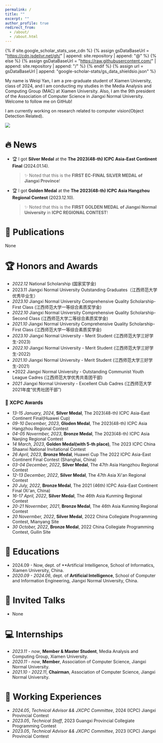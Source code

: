 ```yaml
---
permalink: /
title: ""
excerpt: ""
author_profile: true
redirect_from: 
  - /about/
  - /about.html
---
```


{% if site.google_scholar_stats_use_cdn %}
{% assign gsDataBaseUrl = "https://cdn.jsdelivr.net/gh/" | append: site.repository | append: "@" %}
{% else %}
{% assign gsDataBaseUrl = "https://raw.githubusercontent.com/" | append: site.repository | append: "/" %}
{% endif %}
{% assign url = gsDataBaseUrl | append: "google-scholar-stats/gs_data_shieldsio.json" %}

<span class='anchor' id='about-me'></span>

My name is Weiqi Yan, I am a pre-graduate student of Xiamen University, class of 2024, and I am conducting my studies in the Media Analysis and Computing Group (MAC) at Xiamen University. Also, I am the 9th president of the Association of Computer Science in Jiangxi Normal University. Welcome to follow me on GitHub!

I am currently working on research related to computer vision(Object Detection Related).

 <a href='https://scholar.google.com/citations?user=DhtAFkwAAAAJ'><img src="https://img.shields.io/endpoint?url={{ url | url_encode }}&logo=Google%20Scholar&labelColor=f6f6f6&color=9cf&style=flat&label=citations"></a>


# 🔥 News
- 🏆 I got **Silver Medal** at the **The 2023(48-th) ICPC Asia-East Continent Final** (2024.01.14).

  > ✨ Noted that this is the **FIRST EC-FINAL SILVER MEDAL** **of Jiangxi Province**!

- 🏆 I got **Golden Medal** at the **The 2023(48-th) ICPC Asia Hangzhou Regional Contest** (2023.12.10). 

  > ✨ Noted that this is the **FIRST GOLDEN MEDAL** **of Jiangxi Normal University** in **ICPC REGIONAL CONTEST**!

# 📝 Publications 

None

# 🏆 Honors and Awards
- *2022.12*  National Scholarship (国家奖学金)
- 2023.11  Jiangxi Normal University Outstanding Graduates（江西师范大学优秀毕业生）
- *2023.10*  Jiangxi Normal University Comprehensive Quality Scholarship- First Class (江西师范大学一等综合素质奖学金)
- *2022.10*  Jiangxi Normal University Comprehensive Quality Scholarship- Second Class (江西师范大学二等综合素质奖学金)
- *2021.10*  Jiangxi Normal University Comprehensive Quality Scholarship- First Class (江西师范大学一等综合素质奖学金)
- *2023.10*  Jiangxi Normal University - Merit Student (江西师范大学三好学生-2023)
- *2022.10*  Jiangxi Normal University - Merit Student (江西师范大学三好学生-2022)
- *2021.10* Jiangxi Normal University - Merit Student (江西师范大学三好学生-2021)
- *2022  Jiangxi Normal University - Outstanding Communist Youth League Cadres (江西师范大学优秀共青团干部)
- *2021*  Jiangxi Normal University - Excellent Club Cadres (江西师范大学2021年度“优秀社团干部”)

### 🎈 XCPC Awards

- *13-15 January, 2024*, **Silver Medal**, The 2023(48-th) ICPC Asia-East Continent Final(Huawei Cup)
- *09-10 December, 2023*, **Gloden Medal**, The 2023(48-th) ICPC Asia Hangzhou Regional Contest
- *04-05 Novermber, 2023*, **Bronze Medal**, The 2023(48-th) ICPC Asia Nanjing Regional Contest
- *14 March, 2023*, **Golden Medal(with 5-th place)**, The 2023 ICPC China Shaanxi National Invitational Contest
- *26 April, 2023*, **Bronze Medal**, Huawei Cup The 2022 ICPC Asia-East Continent Final Contest (Shanghai, China)
- *03-04 December, 2022*, **Silver Medal**, The 47th Asia Hangzhou Regional Contest
- *12-13 December, 2022*, **Silver Medal**, The 47th Asia Xi'an Regional Contest
- *20 July, 2022*, **Bronze Medal**, The 2021 (46th) ICPC Asia-East Continent Final (Xi'an, China)
- *16-17 April, 2022*, **Silver Medal**, The 46th Asia Kunming Regional Contest
- *20-21 Novermber, 2021*, **Bronze Medal**, The 46th Asia Kunming Regional Contest
- *20 Novermber, 2022*, **Silver Medal**, 2022 China Collegiate Programming Contest, Mianyang Site
- *30 October, 2022*, **Bronze Medal**, 2022 China Collegiate Programming Contest, Guilin Site


# 📖 Educations
- 2024.09 - Now, dept. of **Artificial Intelligence, School of Informatics, Xiamen University, China.
- *2020.09 - 2024.06*, dept. of **Artificial Intelligence**, School of Computer and Information Engineering, Jiangxi Normal University, China. 

# 💬 Invited Talks
- None

# 💻 Internships
- *2023.11 - now*, **Member & Master Student**, Media Analysis and Computing Group, Xiamen University.
- *2020.11 - now*, **Member**, Association of Computer Science, Jiangxi Normal University.
- *2021.10 - 2022.11*, **Chairman**, Association of Computer Science, Jiangxi Normal University.

# 📕 Working Experiences

- *2024.05*, *Technical Advisor && JXCPC Committee*, 2024 (ICPC) Jiangxi Provincial Contest
- *2023.05*, *Technical Staff*, 2023 Guangxi Provincial Collegiate Programming Contest
- *2023.05*, *Technical Advisor && JXCPC Committee*, 2023 (ICPC) Jiangxi Provincial Contest
